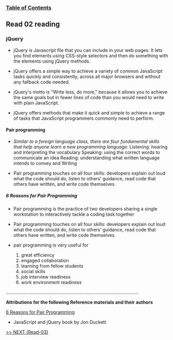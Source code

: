 
### [Table of Contents](https://wondwosentsige.github.io/code-301-reading-notes/Home)

## Read 02 reading

### jQuery

- jQuery is Javascript file that you can include in your web pages. It lets you find elements using CSS-style selectors and then do something with the elements using jQuery methods.

- jQuery offers a simple way to achieve a variety of common JavaScript tasks quickly and consistently, across all major browsers and without any fallback code needed.

- jQuery's motto is "Write less, do more," because it allows you to achieve the same goals but in fewer lines of code than you would need to write
with plain JavaScript.


- jQuery offers methods that make it quick and simple to achieve a range of tasks that JavaScript programmers commonly need to perform.

#### Pair programming

- *Similar to a foreign language class, there are four fundamental skills that help anyone learn a new programming language*: Listening: hearing and interpreting the vocabulary Speaking: using the correct words to communicate an idea Reading: understanding what written language intends to convey and Writing

- Pair programming touches on all four skills: developers explain out loud what the code should do, listen to others’ guidance, read code that others have written, and write code themselves.

##### 6 Reasons for Pair Programming

- Pair programming is the practice of two developers sharing a single workstation to interactively tackle a coding task together

- Pair programming touches on all four skills: developers explain out loud what the code should do, listen to others’ guidance, read code that others have written, and write code themselves.

- pair programming is very useful for

    1. great efficiency
    2. engaged collaboration
    3. learning from fellow students
    4. social skills
    5. job interview readiness
    6. work environment readiness














......................................................................................................

__Attributions for the following Reference materials and their authors__


[6 Reasons for Pair Programming](https://www.codefellows.org/blog/6-reasons-for-pair-programming/)

- JavaScript and jQuery book by Jon Duckett 

















[>> NEXT (Read-03)](https://wondwosentsige.github.io/code-301-reading-notes/class-03)


